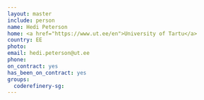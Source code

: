 ```yaml
---
layout: master
include: person
name: Hedi Peterson
home: <a href="https://www.ut.ee/en">University of Tartu</a>
country: EE
photo:
email: hedi.peterson@ut.ee
phone:
on_contract: yes
has_been_on_contract: yes
groups:
  coderefinery-sg:
---
```

